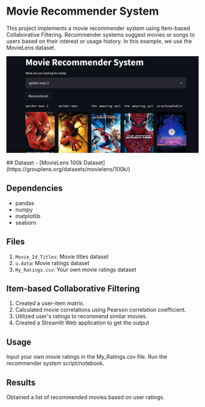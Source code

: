 # Movie Recommender System

This project implements a movie recommender system using Item-based Collaborative Filtering. Recommender systems suggest movies or songs to users based on their interest or usage history. In this example, we use the MovieLens dataset.
<p align="center">
  <img src="https://github.com/harneet2512/Movie-Recommendation-System/blob/master/Recommender_preview.png" alt="Result Output" width="800">
</p>
## Dataset
- [MovieLens 100k Dataset](https://grouplens.org/datasets/movielens/100k/)

## Dependencies
- pandas
- numpy
- matplotlib
- seaborn

## Files
1. `Movie_Id_Titles`: Movie titles dataset
2. `u.data`: Movie ratings dataset
3. `My_Ratings.csv`: Your own movie ratings dataset

 
## Item-based Collaborative Filtering
1. Created a user-item matrix. <br>
2. Calculated movie correlations using Pearson correlation coefficient. <br>
3. Utilized user's ratings to recommend similar movies. <br>
4. Created a Streamlit Web application to get the output <br>

## Usage
Input your own movie ratings in the My_Ratings.csv file.
Run the recommender system script/notebook.

## Results
Obtained a list of recommended movies based on user ratings.
